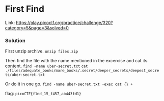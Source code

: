 # First Find
Link: https://play.picoctf.org/practice/challenge/320?category=5&page=3&solved=0

### Solution
First unzip archive.
`unzip files.zip`

Then find the file with the name mentioned in the excercise and cat its content.
`find -name uber-secret.txt`
`cat ./files/adequate_books/more_books/.secret/deeper_secrets/deepest_secrets/uber-secret.txt`

Or do it in one go.
`find -name uber-secret.txt -exec cat {} +`

flag: `picoCTF{f1nd_15_f457_ab443fd1}`
